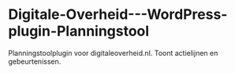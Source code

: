 # Digitale-Overheid---WordPress-plugin-Planningstool
Planningstoolplugin voor digitaleoverheid.nl. Toont actielijnen en gebeurtenissen.
